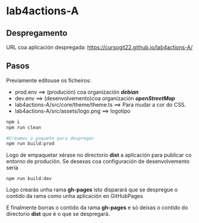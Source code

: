 # lab4actions-A
## Despregamento
URL coa aplicación despregada: https://cursogit22.github.io/lab4actions-A/

## Pasos

Previamente editouse os ficheiros:

* prod.env ==> (produción) coa organización  ***debian***
* dev.env  ==> (desenvolvemento)coa organización ***openStreetMap***
* lab4actions-A/src/core/theme/theme.ts ==> Para mudar a cor do CSS. 
* lab4actions-A/src/assets/logo.png ==> logotipo 



```bash 
npm i
npm run clean 

#Creamos o paquete para despregar
npm run build:prod

```
Logo de empaquetar xérase no directorio **dist** a aplicación para publicar co entorno de produción. Se desexas coa configuración de desenvolvemento sería 

```
npm run build:dev 

```
Logo crearás unha rama **gh-pages** isto disparará que se despregue o contido da rama como unha aplicación en GitHubPages


E finalmente borras o contido da rama **gh-pages** e só deixas o contido do directorio  **dist** que é o que se despregará.


 
